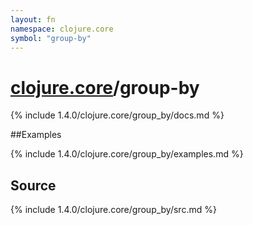 ```yaml
---
layout: fn
namespace: clojure.core
symbol: "group-by"
---
```


# [clojure.core](../)/group-by

{% include 1.4.0/clojure.core/group_by/docs.md %}

##Examples

{% include 1.4.0/clojure.core/group_by/examples.md %}
## Source
{% include 1.4.0/clojure.core/group_by/src.md %}

